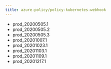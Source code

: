 ```yaml
---
title: azure-policy/policy-kubernetes-webhook
---
```

- prod_20200505.1
- prod_20200505.2
- prod_20200505.3
- prod_20201007.1
- prod_20201023.1
- prod_20201103.1
- prod_20201109.1
- prod_20201217.1
